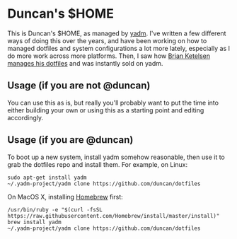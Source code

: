 # Duncan's $HOME

This is Duncan's $HOME, as managed by [yadm](https://yadm.io). I've written a few different ways of doing this over the years, and have been working on how to managed dotfiles and system configurations a lot more lately, especially as I do more work across more platforms. Then, I saw how [Brian Ketelsen manages his dotfiles](https://github.com/bketelsen/dotfiles) and was instantly sold on yadm.

## Usage (if you are not @duncan)

You can use this as is, but really you'll probably want to put the time into either building your own or using this as a starting point and editing accordingly. 

## Usage (if you are @duncan)

To boot up a new system, install yadm somehow reasonable, then use it to grab the dotfiles repo and install them. For example, on Linux:

```
sudo apt-get install yadm
~/.yadm-project/yadm clone https://github.com/duncan/dotfiles
```

On MacOS X, installing [Homebrew](https://brew.sh) first:

```
/usr/bin/ruby -e "$(curl -fsSL https://raw.githubusercontent.com/Homebrew/install/master/install)"
brew install yadm
~/.yadm-project/yadm clone https://github.com/duncan/dotfiles
```
